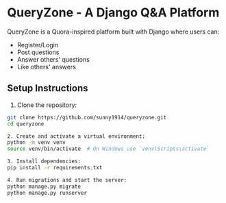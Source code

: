 # QueryZone - A Django Q&A Platform

QueryZone is a Quora-inspired platform built with Django where users can:

- Register/Login
- Post questions
- Answer others' questions
- Like others' answers

## Setup Instructions

1. Clone the repository:
```bash
git clone https://github.com/sunny1914/queryzone.git
cd queryzone

2. Create and activate a virtual environment:
python -m venv venv
source venv/bin/activate  # On Windows use `venv\Scripts\activate`

3. Install dependencies:
pip install -r requirements.txt

4. Run migrations and start the server: 
python manage.py migrate
python manage.py runserver


